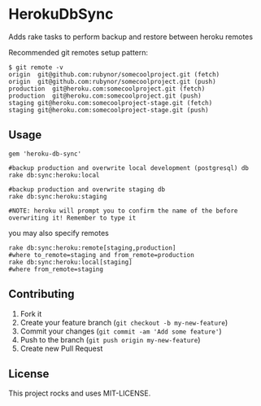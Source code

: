 # HerokuDbSync

Adds rake tasks to perform backup and restore between heroku remotes

Recommended git remotes setup pattern:

    $ git remote -v
    origin	git@github.com:rubynor/somecoolproject.git (fetch)
    origin	git@github.com:rubynor/somecoolproject.git (push)
    production	git@heroku.com:somecoolproject.git (fetch)
    production	git@heroku.com:somecoolproject.git (push)
    staging	git@heroku.com:somecoolproject-stage.git (fetch)
    staging	git@heroku.com:somecoolproject-stage.git (push)

## Usage

    gem 'heroku-db-sync'

    #backup production and overwrite local development (postgresql) db
	rake db:sync:heroku:local

	#backup production and overwrite staging db
	rake db:sync:heroku:staging
	
	#NOTE: heroku will prompt you to confirm the name of the before overwriting it! Remember to type it

you may also specify remotes

	rake db:sync:heroku:remote[staging,production]
	#where to_remote=staging and from_remote=production
	rake db:sync:heroku:local[staging]
	#where from_remote=staging

## Contributing

1. Fork it
2. Create your feature branch (`git checkout -b my-new-feature`)
3. Commit your changes (`git commit -am 'Add some feature'`)
4. Push to the branch (`git push origin my-new-feature`)
5. Create new Pull Request


## License

This project rocks and uses MIT-LICENSE.
